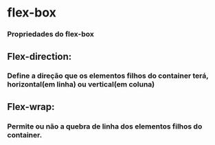 # flex-box

### Propriedades do flex-box

## Flex-direction: 
### Define a direção que os elementos filhos do container terá, horizontal(em linha) ou vertical(em coluna)

## Flex-wrap:
### Permite ou não a quebra de linha dos elementos filhos do container.
